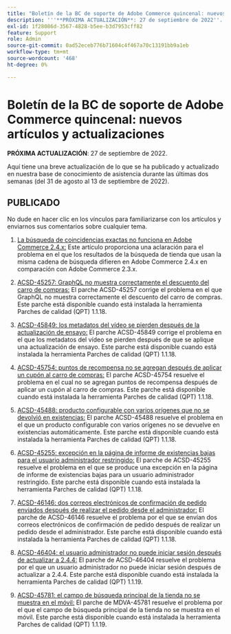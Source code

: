 ```yaml
---
title: "Boletín de la BC de soporte de Adobe Commerce quincenal: nuevos artículos y actualizaciones"
description: '''**PRÓXIMA ACTUALIZACIÓN**: 27 de septiembre de 2022''.'
exl-id: 1f28086d-3567-4828-b5ee-b3d7953cff82
feature: Support
role: Admin
source-git-commit: 0ad52eceb776b71604c4f467a70c13191bb9a1eb
workflow-type: tm+mt
source-wordcount: '468'
ht-degree: 0%

---
```


# Boletín de la BC de soporte de Adobe Commerce quincenal: nuevos artículos y actualizaciones

**PRÓXIMA ACTUALIZACIÓN**: 27 de septiembre de 2022.

Aquí tiene una breve actualización de lo que se ha publicado y actualizado en nuestra base de conocimiento de asistencia durante las últimas dos semanas (del 31 de agosto al 13 de septiembre de 2022).

## PUBLICADO

No dude en hacer clic en los vínculos para familiarizarse con los artículos y enviarnos sus comentarios sobre cualquier tema.

1. [La búsqueda de coincidencias exactas no funciona en Adobe Commerce 2.4.x:](/help/troubleshooting/miscellaneous/exact-match-search-for-product-not-working-in-adobe-commerce.md) Este artículo proporciona una aclaración para el problema en el que los resultados de la búsqueda de tienda que usan la misma cadena de búsqueda difieren en Adobe Commerce 2.4.x en comparación con Adobe Commerce 2.3.x.

1. [ACSD-45257: GraphQL no muestra correctamente el descuento del carro de compras:](/help/support-tools/patches-available-in-qpt-tool/v1-1-18/acsd-45257-graphql-doesnt-display-cart-discount-correctly.md) El parche ACSD-45257 corrige el problema en el que GraphQL no muestra correctamente el descuento del carro de compras. Este parche está disponible cuando está instalada la herramienta Parches de calidad (QPT) 1.1.18.

1. [ACSD-45849: los metadatos del vídeo se pierden después de la actualización de ensayo:](/help/support-tools/patches-available-in-qpt-tool/v1-1-18/acsd-45849-video-metadata-lost-after-staging-update.md) El parche ACSD-45849 corrige el problema en el que los metadatos del vídeo se pierden después de que se aplique una actualización de ensayo. Este parche está disponible cuando está instalada la herramienta Parches de calidad (QPT) 1.1.18.

1. [ACSD-45754: puntos de recompensa no se agregan después de aplicar un cupón al carro de compras:](https://experienceleague.adobe.com/docs/commerce-knowledge-base/kb/support-tools/patches/acsd-45754-reward-points-not-added-after-applying-coupon-to-the-cart.html) El parche ACSD-45754 resuelve el problema en el cual no se agregan puntos de recompensa después de aplicar un cupón al carro de compras. Este parche está disponible cuando está instalada la herramienta Parches de calidad (QPT) 1.1.18.

1. [ACSD-45488: producto configurable con varios orígenes que no se devolvió en existencias:](/help/support-tools/patches-available-in-qpt-tool/v1-1-18/acsd-45488-configurable-product-with-multiple-sources-not-returned-to-in-stock.md) El parche ACSD-45488 resuelve el problema en el que un producto configurable con varios orígenes no se devuelve en existencias automáticamente. Este parche está disponible cuando está instalada la herramienta Parches de calidad (QPT) 1.1.18.

1. [ACSD-45255: excepción en la página de informe de existencias bajas para el usuario administrador restringido:](/help/support-tools/patches-available-in-qpt-tool/v1-1-18/acsd-45255-exception-on-low-stock-report-page-for-restricted-admin-user.md) El parche de ACSD-45255 resuelve el problema en el que se produce una excepción en la página de informe de existencias bajas para un usuario administrador restringido. Este parche está disponible cuando está instalada la herramienta Parches de calidad (QPT) 1.1.18.

1. [ACSD-46146: dos correos electrónicos de confirmación de pedido enviados después de realizar el pedido desde el administrador:](/help/support-tools/patches-available-in-qpt-tool/v1-1-18/acsd-46146-two-order-confirmation-emails-are-sent-after-placing-order-from-admin.md) El parche de ACSD-46146 resuelve el problema por el que se envían dos correos electrónicos de confirmación de pedido después de realizar un pedido desde el administrador. Este parche está disponible cuando está instalada la herramienta Parches de calidad (QPT) 1.1.18.

1. [ACSD-46404: el usuario administrador no puede iniciar sesión después de actualizar a 2.4.4:](/help/support-tools/patches-available-in-qpt-tool/v1-1-19/acsd-46404-admin-user-cannot-log-in-after-upgrading-to-2-4-4.md) El parche de ACSD-46404 resuelve el problema por el que un usuario administrador no puede iniciar sesión después de actualizar a 2.4.4. Este parche está disponible cuando está instalada la herramienta Parches de calidad (QPT) 1.1.19.

1. [ACSD-45781: el campo de búsqueda principal de la tienda no se muestra en el móvil:](/help/support-tools/patches-available-in-qpt-tool/v1-1-19/acsd-45781-store-front-search-field-not-displayed-on-mobile.md) El parche de MDVA-45781 resuelve el problema por el que el campo de búsqueda principal de la tienda no se muestra en el móvil. Este parche está disponible cuando está instalada la herramienta Parches de calidad (QPT) 1.1.19.
